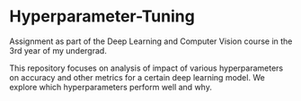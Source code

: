 # Hyperparameter-Tuning
Assignment as part of the Deep Learning and Computer Vision course in the 3rd year of my undergrad.

This repository focuses on analysis of impact of various hyperparameters on accuracy and other metrics for a certain deep learning model. We explore which hyperparameters perform well and why.

